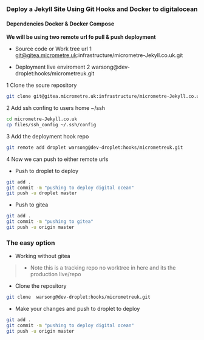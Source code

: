 ### Deploy a Jekyll Site Using Git Hooks and Docker to digitalocean

#### Dependencies Docker & Docker Compose

**We will be using two remote url fo pull & push deployment**

- Source code or Work tree url 
1 git@gitea.micrometre.uk:infrastructure/micrometre-Jekyll.co.uk.git 

- Deployment live enviroment
2 warsong@dev-droplet:hooks/micrometreuk.git 



1 Clone the soure repository

```bash
git clone git@gitea.micrometre.uk:infrastructure/micrometre-Jekyll.co.uk.git 
```
2  Add ssh confing to users home ~/ssh

```bash
cd micrometre-Jekyll.co.uk
cp files/ssh_config ~/.ssh/config 
```

3 Add the deployment hook repo

```bash
git remote add droplet warsong@dev-droplet:hooks/micrometreuk.git
```
4 Now we can push to either remote urls 

- Push to droplet to deploy
```bash
git add .
git commit -m "pushing to deploy digital ocean"
git push -u droplet master	
```
- Push to gitea
```bash
git add .
git commit -m "pushing to gitea"
git push -u origin master	
```


### The easy option 

-  Working without gitea 

> -  Note this is a tracking repo no worktree in here and its the production live/repo 

-  Clone the repository

```bash
git clone  warsong@dev-droplet:hooks/micrometreuk.git 

```
- Make your changes and push to droplet to deploy
```bash
git add .
git commit -m "pushing to deploy digital ocean"
git push -u origin master	
```











